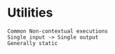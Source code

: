 # Utilities
    Common Non-contextual executions
    Single input -> Single output
    Generally static
